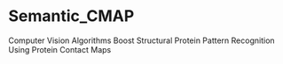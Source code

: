 # Semantic_CMAP
Computer Vision Algorithms Boost Structural Protein Pattern Recognition Using Protein Contact Maps
